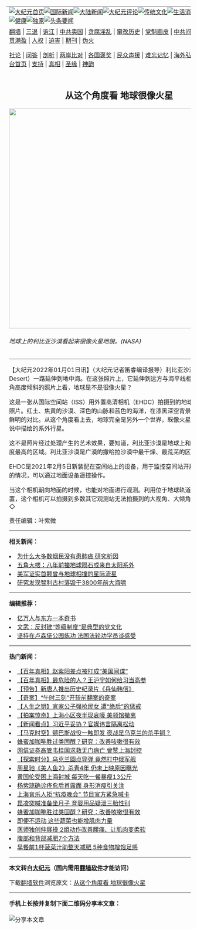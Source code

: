 <a name="1" id="1" target="_blank"></a><span id="1"></span>
<table align=center border="0"><tr><td colspan="2" VALIGN=TOP><a href="https://github.com/imabdi3119/djy/blob/master/gb/nf1351518.md#1"><img src="https://raw.githubusercontent.com/imabdi3119/www/master/t/djy/1.jpg" title="大纪元首页" alt="大纪元首页"></a><a href="https://github.com/imabdi3119/djy/blob/master/gb/n24hr.md#1"><img src="https://raw.githubusercontent.com/imabdi3119/www/master/t/djy/3.jpg" title="国际新闻" alt="国际新闻"></a><a href="https://github.com/imabdi3119/djy/blob/master/gb/nsc413.md#1"><img src="https://raw.githubusercontent.com/imabdi3119/www/master/t/djy/4.jpg" title="大陆新闻" alt="大陆新闻"></a><a href="https://github.com/imabdi3119/djy/blob/master/gb/news392.md#1"><img src="https://raw.githubusercontent.com/imabdi3119/www/master/t/djy/5.jpg" title="大纪元评论" alt="大纪元评论"></a><a href="https://github.com/imabdi3119/djy/blob/master/gb/news2007.md#1"><img src="https://raw.githubusercontent.com/imabdi3119/www/master/t/djy/6.jpg" title="传统文化" alt="传统文化"></a><a href="https://github.com/imabdi3119/djy/blob/master/gb/news2008.md#1"><img src="https://raw.githubusercontent.com/imabdi3119/www/master/t/djy/7.jpg" title="生活消费" alt="生活消费"></a><a href="https://github.com/imabdi3119/djy/blob/master/gb/ncyule.md#1"><img src="https://raw.githubusercontent.com/imabdi3119/www/master/t/djy/8.jpg" title="娱乐休闲" alt="娱乐休闲"></a><a href="https://github.com/imabdi3119/djy/blob/master/gb/nsc1002.md#1"><img src="https://raw.githubusercontent.com/imabdi3119/www/master/t/djy/9.jpg" title="健康" alt="健康"></a><a href="https://github.com/imabdi3119/djy/blob/master/gb/nf6092.md#1"><img src="https://raw.githubusercontent.com/imabdi3119/www/master/t/djy/10a.jpg" title="独家" alt="独家"></a><a href="https://github.com/imabdi3119/djy/blob/master/gb/nf4514.md#1"><img src="https://raw.githubusercontent.com/imabdi3119/www/master/t/djy/12a.jpg" title="头条要闻" alt="头条要闻"></a></td></tr>
<tr><td colspan="2" VALIGN=TOP><a target="_blank" href="https://github.com/imabdi3119/www/blob/master/README.md?zsrh#1">翻墙</a> | <a target="_blank" href="https://github.com/imabdi3119/djy/blob/master/gb/nf5657.md#1">三退</a> | <a target="_blank" href="https://github.com/imabdi3119/djy/blob/master/gb/nf6124.md#1">诉江</a> | <a target="_blank" href="https://github.com/imabdi3119/djy/blob/master/gb/nf1176117.md#1">中共卖国</a> | <a target="_blank" href="https://github.com/imabdi3119/djy/blob/master/gb/nf5773.md#1">贪腐淫乱</a> | <a target="_blank" href="https://github.com/imabdi3119/djy/blob/master/gb/nf1176115.md#1">窜改历史</a> | <a target="_blank" href="https://github.com/imabdi3119/djy/blob/master/gb/nf1176107.md#1">党魁画皮</a> | <a target="_blank" href="https://github.com/imabdi3119/djy/blob/master/gb/nf1320400.md#1">中共间谍</a> | <a target="_blank" href="https://github.com/imabdi3119/djy/blob/master/gb/nf1176114.md#1">破坏传统</a> | <a target="_blank" href="https://github.com/imabdi3119/ntdtv/blob/master/gb/prog447_1.md#1">恶贯满盈</a> | <a target="_blank" href="https://github.com/imabdi3119/djy/blob/master/gb/ncid278.md#1">人权</a> | <a target="_blank" href="https://github.com/imabdi3119/djy/blob/master/gb/nf1176111.md#1">迫害</a> | <a target="_blank" href="https://gitlab.com/szzdlab/mh-qikan/blob/master/README.md#1">期刊</a> | <a target="_blank" href="https://github.com/imabdi3119/djy/blob/master/gb/nf5562.md#1">伪火</a></p><p><a target="_blank" href="https://github.com/imabdi3119/djy/blob/master/gb/9p.md#1">社论</a> | <a target="_blank" href="https://github.com/imabdi3119/djy/blob/master/gb/nf4378.md#1">问答</a> | <a target="_blank" href="https://github.com/imabdi3119/djy/blob/master/gb/nf5792.md#1">剖析</a> | <a target="_blank" href="https://github.com/imabdi3119/djy/blob/master/gb/nf5735.md#1">两岸比对</a> | <a target="_blank" href="https://github.com/imabdi3119/djy/blob/master/gb/nf6119.md#1">各国褒奖</a> | <a target="_blank" href="https://github.com/imabdi3119/djy/blob/master/gb/nf6120.md#1">民众声援</a> | <a target="_blank" href="https://github.com/imabdi3119/djy/blob/master/gb/nf1188594.md#1">难忘记忆</a> | <a target="_blank" href="https://github.com/imabdi3119/djy/blob/master/gb/nf3180.md#1">海外弘传</a> | <a target="_blank" href="https://github.com/imabdi3119/djy/blob/master/gb/nf5410.md#1">万人上访</a> | <a target="_blank" href="https://github.com/imabdi3119/www/blob/master/README.md?zsrh#1">平台首页</a> | <a target="_blank" href="https://github.com/imabdi3119/djy/blob/master/gb/nf4386.md#1">支持</a> | <a target="_blank" href="https://github.com/imabdi3119/djy/blob/master/gb/nf4389.md#1">真相</a> | <a target="_blank" href="https://github.com/imabdi3119/djy/blob/master/gb/nf5790.md#1">圣缘</a> | <a target="_blank" href="https://github.com/imabdi3119/djy/blob/master/gb/nf4786.md#1">神韵</a></td></tr>
<tr><td VALIGN=TOP width="626"><h2 align=center>从这个角度看 地球很像火星</h2>
<img width="600" src="https://i.epochtimes.com/assets/uploads/2022/01/id13473382-earth-600x400.jpg" />
<h6>地球上的利比亚沙漠看起来很像火星地貌。(NASA) 
</h6>
<hr>
	<p>【大纪元2022年01月01日讯】（大纪元记者笛睿编译报导）<ahref="https://github.com/imabdi3119/djy/blob/master/gb/tag/%E5%88%A9%E6%AF%94%E4%BA%9A%E6%B2%99%E6%BC%A0.md#1">利比亚沙漠</a>（Libyan Desert）一路延伸到地中海。在这张照片上，它延伸到远方与海平线相连。从这张视角高度倾斜的照片上看，地球是不是很像火星？</p>
<p>这是一张从国际空间站（ISS）用<ahref="https://github.com/imabdi3119/djy/blob/master/gb/tag/%E5%A4%96%E7%BD%AE%E9%AB%98%E6%B8%85%E7%9B%B8%E6%9C%BA.md#1">外置高清相机</a>（EHDC）拍摄到的地球上北非地区的照片。红土、焦黄的沙漠、深色的山脉和蓝色的海洋，在漆黑深空背景的映衬下形成鲜明的对比。从这个角度看上去，地球完全是另外一个世界，既像火星，也像科幻小说中描绘的系外行星。</p>
<p>这不是照片经过处理产生的艺术效果，要知道，<ahref="https://github.com/imabdi3119/djy/blob/master/gb/tag/%E5%88%A9%E6%AF%94%E4%BA%9A%E6%B2%99%E6%BC%A0.md#1">利比亚沙漠</a>是地球上和火星地貌相似度最高的区域。利比亚沙漠是广漠的撒哈拉沙漠中最干燥、最荒芜的区域。</p>
<p>EHDC是2021年2月5日新装配在空间站上的设备，用于监控空间站开展的各项工作的情况，可以通过地面设备遥控操作。</p>
<p>当这个相机朝向地面的时候，也能对地面进行观测。利用位于地球轨道上的有利位置，这个相机可以拍摄到多数其它观测站无法拍摄到的大视角、大倾角的太空照片。◇</p>
<p>责任编辑：叶紫微</p>
	
<hr>


<strong>相关新闻：</strong>
<li><a href="https://github.com/imabdi3119/djy/blob/master/gb/22/4/13/n13711049.md#1">为什么大多数烟民没有患肺癌 研究析因</a></li>
<li><a href="https://github.com/imabdi3119/djy/blob/master/gb/22/4/14/n13711093.md#1">五角大楼：八年前撞地球陨石或来自太阳系外</a></li>
<li><a href="https://github.com/imabdi3119/djy/blob/master/gb/22/4/13/n13711014.md#1">美军证实首颗曾与地球相撞的星际流星</a></li>
<li><a href="https://github.com/imabdi3119/djy/blob/master/gb/22/4/13/n13710275.md#1">研究发现智利古村落毁于3800年前大海啸</a></li>
<hr>


<strong>编辑推荐：</strong>
<li><a href="https://github.com/upjkzu3674/djy/blob/master/gb/17/5/26/n9191512.md?dfh#1" target="_blank">亿万人与东方一本奇书</a></li><li><a href="https://github.com/tsiac2612/djy/blob/master/gb/17/12/31/n10010812.md#1" target="_blank">文武：反封建“等级制度”是典型的党文化</a></li><li><a href="https://github.com/tsiac2612/djy/blob/master/gb/17/9/12/n9623089.md#1" target="_blank">坚持在卢森堡公园炼功 法国法轮功学员谈感受</a></li>
<hr>

<strong>热门新闻：</strong>
<li><a href="https://github.com/imabdi3119/djy/blob/master/gb/21/12/30/n13470511.md#1">【百年真相】赵紫阳差点被打成“美国间谍”</a></li>
<li><a href="https://github.com/imabdi3119/djy/blob/master/gb/22/3/23/n13668398.md#1">【百年真相】最危险的人？王沪宁如何给习当高参</a></li>
<li><a href="https://github.com/imabdi3119/djy/blob/master/gb/22/4/9/n13705868.md#1">【预告】新唐人推出历史纪录片《兵仙韩信》</a></li>
<li><a href="https://github.com/imabdi3119/djy/blob/master/gb/22/4/5/n13697243.md#1">【奇案】“午时三刻”开斩前翻案的奇案</a></li>
<li><a href="https://github.com/imabdi3119/djy/blob/master/gb/22/3/16/n13649085.md#1">【人生之钥】官家公子强抢民女 遭“绝后”的惩戒</a></li>
<li><a href="https://github.com/imabdi3119/djy/blob/master/gb/22/4/13/n13711001.md#1">【拍案惊奇】上海小区夜半现哀嚎 美领馆撤离</a></li>
<li><a href="https://github.com/imabdi3119/djy/blob/master/gb/22/4/13/n13711013.md#1">【新闻看点】习近平妥协？官媒讳言隔离松动</a></li>
<li><a href="https://github.com/imabdi3119/djy/blob/master/gb/22/4/14/n13711565.md#1">【马克时空】顿巴斯战役一触即发 夜战是乌克兰的杀手锏？</a></li>
<li><a href="https://github.com/imabdi3119/djy/blob/master/gb/22/4/11/n13709139.md#1">蜂蜜加咖啡胜过类固醇？研究：改善咳嗽很有效</a></li>
<li><a href="https://github.com/imabdi3119/djy/blob/master/gb/22/4/12/n13709961.md#1">网信证券高管韦桂国求救无门病亡 曾赞上海封控</a></li>
<li><a href="https://github.com/imabdi3119/djy/blob/master/gb/22/4/11/n13709387.md#1">【探索时分】乌克兰圆点导弹 竟然打中俄军舰</a></li>
<li><a href="https://github.com/imabdi3119/djy/blob/master/gb/22/4/13/n13711048.md#1">周星驰《美人鱼2》杀青4年 仍未上映原因曝光</a></li>
<li><a href="https://github.com/imabdi3119/djy/blob/master/gb/22/4/13/n13710977.md#1">黄国伦受困上海封城 每天吃一餐暴瘦13公斤</a></li>
<li><a href="https://github.com/imabdi3119/djy/blob/master/gb/22/4/11/n13709399.md#1">杨紫琼确诊痊愈后首露面 身形消瘦引关注</a></li>
<li><a href="https://github.com/imabdi3119/djy/blob/master/gb/22/4/13/n13710928.md#1">上海音乐人拒“抗疫晚会” 节目官方紧急喊卡</a></li>
<li><a href="https://github.com/imabdi3119/djy/blob/master/gb/22/4/12/n13710161.md#1">昆凌突喊准备坐月子 育婴用品疑泄三胎性别</a></li>
<li><a href="https://github.com/imabdi3119/djy/blob/master/gb/22/4/11/n13709139.md#1">蜂蜜加咖啡胜过类固醇？研究：改善咳嗽很有效</a></li>
<li><a href="https://github.com/imabdi3119/djy/blob/master/gb/22/4/13/n13704821.md#1">即使不运动 这些蔬菜也能增肌肉力量</a></li>
<li><a href="https://github.com/imabdi3119/djy/blob/master/gb/22/4/12/n13709550.md#1">医师独创伸展操 2组动作改善腰痛、让肌肉变柔软</a></li>
<li><a href="https://github.com/imabdi3119/djy/blob/master/gb/22/4/12/n13709964.md#1">腹部和背部减肥7个方法</a></li>
<li><a href="https://github.com/imabdi3119/djy/blob/master/gb/22/4/12/n13704823.md#1">早餐前1杯菠菜汁助整天减肥 5种食物增饱足感</a></li>
<hr>

<strong>本文转自<a href="https://www.epochtimes.com">大纪元</a>（国内需用<a href="https://github.com/imabdi3119/www/blob/master/README.md#8">翻墙软件</a>才能访问）</strong><p>下载<a href="https://github.com/imabdi3119/www/blob/master/README.md#8">翻墙软件</a>浏览原文：<a href="https://www.epochtimes.com/gb/22/1/1/n13473377.htm">从这个角度看 地球很像火星</a></p><hr>

<strong>手机上长按并复制下面二维码分享本文章：</strong><br><br><img src="https://chart.apis.google.com/chart?cht=qr&chs=240x240&choe=UTF-8&chld=M|2&chl=https://github.com/imabdi3119/djy/blob/master/gb/22/1/1/n13473377.md%231" title="分享本文章"></td><td VALIGN=TOP><a href="https://github.com/imabdi3119/djy/blob/master/gb/16/1/21/n4622075.md?dfh#1" target="_blank"><img src="https://raw.githubusercontent.com/imabdi3119/djy/master/gb/300/wei-f1.jpg" title="中共的伪火骗局"  alt="中共的伪火骗局"></a><br><a href="https://github.com/imabdi3119/www/blob/master/README.md?dfh#9" target="_blank"><img src="https://raw.githubusercontent.com/imabdi3119/djy/master/gb/300/yong-h.jpg" title="永恒的见证"  alt="永恒的见证"></a><br><a href="https://github.com/imabdi3119/djy/blob/master/gb/13/9/29/n3974789.md?dfh#1" target="_blank"><img src="https://raw.githubusercontent.com/imabdi3119/djy/master/gb/300/shang-lnz.jpg" title="善良女子被中共投男牢"  alt="善良女子被中共投男牢"></a><br><a href="https://github.com/imabdi3119/djy/blob/master/gb/16/3/16/n4663449.md?dfh#1" target="_blank"><img src="https://raw.githubusercontent.com/imabdi3119/djy/master/gb/300/huo-z3.jpg" title="警卫目击活摘器官"  alt="警卫目击活摘器官"></a><br><a href="https://github.com/imabdi3119/djy/blob/master/gb/16/8/7/n8177641.md?dfh#1" target="_blank"><img src="https://raw.githubusercontent.com/imabdi3119/djy/master/gb/300/huo-z4.jpg" title="证人描述活摘恐怖"  alt="证人描述活摘恐怖"></a><br><a href="https://github.com/imabdi3119/djy/blob/master/gb/10/4/19/n2881569.md?dfh#1" target="_blank"><img src="https://raw.githubusercontent.com/imabdi3119/djy/master/gb/300/huo-z1.jpg" title="揭开活摘器官黑幕"  alt="揭开活摘器官黑幕"></a><br><a href="https://github.com/imabdi3119/djy/blob/master/gb/10/11/7/n3077476.md?dfh#1" target="_blank"><img src="https://raw.githubusercontent.com/imabdi3119/djy/master/gb/300/ma-ks.jpg" title="马克思的成魔之路"  alt="马克思的成魔之路"></a><br><a href="https://github.com/imabdi3119/djy/blob/master/gb/14/6/9/n4173977.md?dfh#1" target="_blank"><img src="https://raw.githubusercontent.com/imabdi3119/djy/master/gb/300/chang-zs.jpg" title="藏字石 蕴天机"  alt="藏字石 蕴天机"></a><br><a href="https://github.com/imabdi3119/djy/blob/master/gb/18/5/10/n10381511.md?dfh#1" target="_blank"><img src="https://raw.githubusercontent.com/imabdi3119/djy/master/gb/300/st1.jpg" title="关注三亿人三退"  alt="关注三亿人三退"></a><br><a href="https://github.com/imabdi3119/djy/blob/master/gb/18/3/21/n10237682.md?dfh#1" target="_blank"><img src="https://raw.githubusercontent.com/imabdi3119/djy/master/gb/300/jie-t.jpg" title="解体中共复兴中华"  alt="解体中共复兴中华"></a><br><a href="https://github.com/imabdi3119/djy/blob/master/gb/9/2/9/n2422991.md?dfh#1" target="_blank"><img src="https://raw.githubusercontent.com/imabdi3119/djy/master/gb/300/gao-zs.jpg" title="中共迫害良心律师"  alt="中共迫害良心律师"></a><br><a href="https://github.com/imabdi3119/djy/blob/master/gb/18/12/9/n10900044.md?dfh#1" target="_blank"><img src="https://raw.githubusercontent.com/imabdi3119/djy/master/gb/300/sj1.jpg" title="三百多万人举报江泽民"  alt="三百多万人举报江泽民"></a><br><a href="https://github.com/imabdi3119/djy/blob/master/gb/18/8/28/n10672014.md?dfh#1" target="_blank"><img src="https://raw.githubusercontent.com/imabdi3119/djy/master/gb/300/sj2.jpg" title="这些官员为何起诉江泽民"  alt="这些官员为何起诉江泽民"></a><br><a href="https://github.com/imabdi3119/djy/blob/master/gb/8/12/18/n2367165.md?dfh#1" target="_blank"><img src="https://raw.githubusercontent.com/imabdi3119/djy/master/gb/300/liangan.jpg" title="海峡两岸的强烈对比"  alt="海峡两岸的强烈对比"></a><br><a href="https://github.com/imabdi3119/djy/blob/master/gb/15/12/10/n4593139.md?dfh#1" target="_blank"><img src="https://raw.githubusercontent.com/imabdi3119/djy/master/gb/300/jia-ndzl.jpg" title="加拿大总理的贺信"  alt="加拿大总理的贺信"></a><br><a href="https://github.com/imabdi3119/djy/blob/master/gb/11/6/17/n3289382.md?dfh#1" target="_blank"><img src="https://raw.githubusercontent.com/imabdi3119/djy/master/gb/300/xiao-wd.jpg" title="探寻真相兼听则明"  alt="探寻真相兼听则明"></a><br><a href="https://github.com/imabdi3119/djy/blob/master/gb/18/10/27/n10812623.md?dfh#1" target="_blank"><img src="https://raw.githubusercontent.com/imabdi3119/djy/master/gb/300/yindu.jpg" title="印度媒体报道东方"  alt="印度媒体报道东方"></a><br><a href="https://github.com/imabdi3119/djy/blob/master/gb/18/6/9/n10469652.md?dfh#1" target="_blank"><img src="https://raw.githubusercontent.com/imabdi3119/djy/master/gb/300/xie-j.jpg" title="不一样的海外校园"  alt="不一样的海外校园"></a><br><a href="https://github.com/imabdi3119/djy/blob/master/gb/7/4/5/n1669415.md?dfh#1" target="_blank"><img src="https://raw.githubusercontent.com/imabdi3119/djy/master/gb/300/li-up.jpg" title="从大师到徒弟的传奇"  alt="从大师到徒弟的传奇"></a><br><a href="https://github.com/imabdi3119/djy/blob/master/gb/17/5/26/n9191512.md?dfh#1" target="_blank"><img src="https://raw.githubusercontent.com/imabdi3119/djy/master/gb/300/zfl2.jpg" title="亿万人与东方一本奇书"  alt="亿万人与东方一本奇书"></a><br><a href="https://github.com/imabdi3119/djy/blob/master/gb/13/11/27/n4020290.md?dfh#1" target="_blank"><img src="https://raw.githubusercontent.com/imabdi3119/djy/master/gb/300/zhen-h.jpg" title="大陆见不到的震撼场面"  alt="大陆见不到的震撼场面"></a><br><a href="https://github.com/imabdi3119/djy/blob/master/gb/15/7/17/n4482910.md?dfh#1" target="_blank"><img src="https://raw.githubusercontent.com/imabdi3119/djy/master/gb/300/dalu-sk.jpg" title="人心向善 大陆当初盛况"  alt="人心向善 大陆当初盛况"></a><br><a href="https://github.com/imabdi3119/djy/blob/master/gb/19/1/5/n10955468.md?dfh#1" target="_blank"><img src="https://raw.githubusercontent.com/imabdi3119/djy/master/gb/300/zfl1.jpg" title="追寻真理 这书讲什么"  alt="追寻真理 这书讲什么"></a><br><a href="https://github.com/imabdi3119/www/blob/master/README.md?dfh#1" target="_blank"><img src="https://raw.githubusercontent.com/imabdi3119/djy/master/gb/300/fq1.jpg" title="下载免费翻墙软件"  alt="下载免费翻墙软件"></a><br></td></tr></table>

